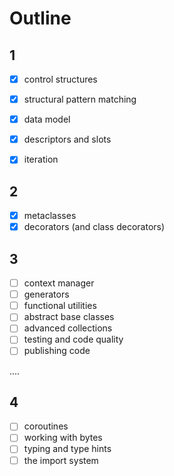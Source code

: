 # Outline

## 1

* [x] control structures
* [x] structural pattern matching
* [x] data model
* [x] descriptors and slots
* [x] iteration


## 2

* [x] metaclasses
* [x] decorators (and class decorators)

## 3

* [ ] context manager
* [ ] generators
* [ ] functional utilities
* [ ] abstract base classes
* [ ] advanced collections
* [ ] testing and code quality
* [ ] publishing code

....

## 4

* [ ] coroutines
* [ ] working with bytes
* [ ] typing and type hints
* [ ] the import system
